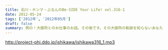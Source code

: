 ```yaml
---
title: 石川・ホンマ・ぶるんのBe-SIDE Your Life! vol.316-1
date: 2012-05-24
tags: ['2012年', '2012年05月']
draft: false
summary: 例の！大御所とのお仕事のお話。その後です。その大御所の軌跡を知らないあなた！は、ウェブでチェックですね。ＮＡＭＡＥ
---
```


http://project-phi.ddo.jp/ishikawa/ishikawa316_1.mp3
